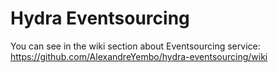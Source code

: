 # Hydra Eventsourcing
You can see in the wiki section about Eventsourcing service:
https://github.com/AlexandreYembo/hydra-eventsourcing/wiki
